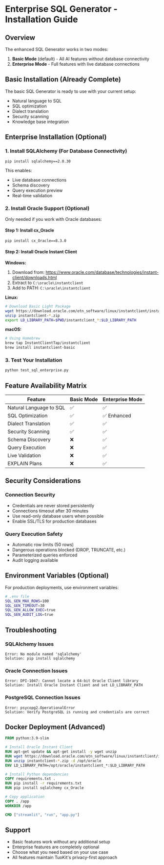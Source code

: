 # Enterprise SQL Generator - Installation Guide

## Overview
The enhanced SQL Generator works in two modes:
1. **Basic Mode** (default) - All AI features without database connectivity
2. **Enterprise Mode** - Full features with live database connections

## Basic Installation (Already Complete)
The basic SQL Generator is ready to use with your current setup:
- Natural language to SQL
- SQL optimization
- Dialect translation
- Security scanning
- Knowledge base integration

## Enterprise Installation (Optional)

### 1. Install SQLAlchemy (For Database Connectivity)
```bash
pip install sqlalchemy==2.0.30
```

This enables:
- Live database connections
- Schema discovery
- Query execution preview
- Real-time validation

### 2. Install Oracle Support (Optional)
Only needed if you work with Oracle databases:

#### Step 1: Install cx_Oracle
```bash
pip install cx_Oracle==8.3.0
```

#### Step 2: Install Oracle Instant Client
**Windows:**
1. Download from: https://www.oracle.com/database/technologies/instant-client/downloads.html
2. Extract to `C:\oracle\instantclient`
3. Add to PATH: `C:\oracle\instantclient`

**Linux:**
```bash
# Download Basic Light Package
wget https://download.oracle.com/otn_software/linux/instantclient/instantclient-basiclite-linuxx64.zip
unzip instantclient-*.zip
export LD_LIBRARY_PATH=$PWD/instantclient_*:$LD_LIBRARY_PATH
```

**macOS:**
```bash
# Using Homebrew
brew tap InstantClientTap/instantclient
brew install instantclient-basic
```

### 3. Test Your Installation
```bash
python test_sql_enterprise.py
```

## Feature Availability Matrix

| Feature | Basic Mode | Enterprise Mode |
|---------|------------|-----------------|
| Natural Language to SQL | ✅ | ✅ |
| SQL Optimization | ✅ | ✅ Enhanced |
| Dialect Translation | ✅ | ✅ |
| Security Scanning | ✅ | ✅ |
| Schema Discovery | ❌ | ✅ |
| Query Execution | ❌ | ✅ |
| Live Validation | ❌ | ✅ |
| EXPLAIN Plans | ❌ | ✅ |

## Security Considerations

### Connection Security
- Credentials are never stored persistently
- Connections timeout after 30 minutes
- Use read-only database users when possible
- Enable SSL/TLS for production databases

### Query Execution Safety
- Automatic row limits (50 rows)
- Dangerous operations blocked (DROP, TRUNCATE, etc.)
- Parameterized queries enforced
- Audit logging available

## Environment Variables (Optional)
For production deployments, use environment variables:

```bash
# .env file
SQL_GEN_MAX_ROWS=100
SQL_GEN_TIMEOUT=30
SQL_GEN_ALLOW_EXEC=true
SQL_GEN_AUDIT_LOG=true
```

## Troubleshooting

### SQLAlchemy Issues
```
Error: No module named 'sqlalchemy'
Solution: pip install sqlalchemy
```

### Oracle Connection Issues
```
Error: DPI-1047: Cannot locate a 64-bit Oracle Client library
Solution: Install Oracle Instant Client and set LD_LIBRARY_PATH
```

### PostgreSQL Connection Issues
```
Error: psycopg2.OperationalError
Solution: Verify PostgreSQL is running and credentials are correct
```

## Docker Deployment (Advanced)
```dockerfile
FROM python:3.9-slim

# Install Oracle Instant Client
RUN apt-get update && apt-get install -y wget unzip
RUN wget https://download.oracle.com/otn_software/linux/instantclient/instantclient-basiclite-linuxx64.zip
RUN unzip instantclient-*.zip -d /opt/oracle
ENV LD_LIBRARY_PATH=/opt/oracle/instantclient_*:$LD_LIBRARY_PATH

# Install Python dependencies
COPY requirements.txt .
RUN pip install -r requirements.txt
RUN pip install sqlalchemy cx_Oracle

# Copy application
COPY . /app
WORKDIR /app

CMD ["streamlit", "run", "app.py"]
```

## Support
- Basic features work without any additional setup
- Enterprise features are completely optional
- Choose what you need based on your use case
- All features maintain TuoKit's privacy-first approach
